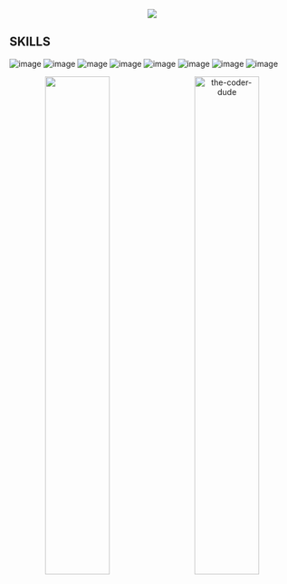 <p align="center">
  <img src= https://github.com/yashasvimisra2798/yashasvimisra2798/blob/main/yashasvi.gif>
</p>

## SKILLS

![image](https://img.shields.io/badge/C%2B%2B-00599C?style=for-the-badge&logo=c%2B%2B&logoColor=white
) ![image](https://img.shields.io/badge/Python-3776AB?style=for-the-badge&logo=python&logoColor=white
) ![mage](https://img.shields.io/badge/HTML5-E34F26?style=for-the-badge&logo=html5&logoColor=white) ![image](https://img.shields.io/badge/CSS3-1572B6?style=for-the-badge&logo=css3&logoColor=white
)  ![image](https://img.shields.io/badge/Bootstrap-563D7C?style=for-the-badge&logo=bootstrap&logoColor=white
)  ![image](https://img.shields.io/badge/flask%20-%23000.svg?&style=for-the-badge&logo=flask&logoColor=white
)  ![image](https://img.shields.io/badge/heroku%20-%23430098.svg?&style=for-the-badge&logo=heroku&logoColor=white
)  ![image](https://img.shields.io/badge/mysql-%2300f.svg?&style=for-the-badge&logo=mysql&logoColor=white)

<p align= "center">
<img align="left" src="https://github-readme-streak-stats.herokuapp.com/?user=yashasvimisra2798&theme=graywhite" width="47.5%" />
<img align="right" src="https://github-readme-stats.vercel.app/api?username=yashasvimisra2798&count_private=true&show_icons=true&hide=contribs&theme=graywhite" alt="the-coder-dude" width="47.5%" />
<p/>

<!--
**yashasvimisra2798/yashasvimisra2798** is a ✨ _special_ ✨ repository because its `README.md` (this file) appears on your GitHub profile.

Here are some ideas to get you started:

- 🔭 I’m currently working on ...
- 🌱 I’m currently learning ...
- 👯 I’m looking to collaborate on ...
- 🤔 I’m looking for help with ...
- 💬 Ask me about ...
- 📫 How to reach me: ...
- 😄 Pronouns: ...
- ⚡ Fun fact: ...
-->
